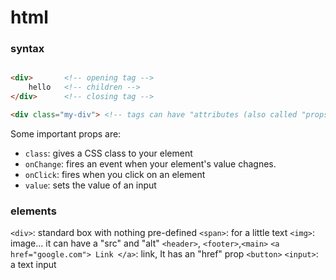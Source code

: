 # html

### syntax
```html

<div>       <!-- opening tag -->
    hello   <!-- children -->
</div>      <!-- closing tag -->

<div class="my-div"> <!-- tags can have "attributes (also called "props") -->

```

Some important props are:
- `class`: gives a CSS class to your element
- `onChange`: fires an event when your element's value chagnes.
- `onClick`: fires when you click on an element
- `value`: sets the value of an input


### elements

`<div>`: standard box with nothing pre-defined
`<span>`: for a little text
`<img>`: image... it can have a "src" and "alt"
`<header>`, `<footer>`,`<main>`
`<a href="google.com"> Link </a>`: link, It has an "href" prop
`<button>`
`<input>`: a text input